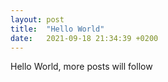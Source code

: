 ```yaml
---
layout: post
title:  "Hello World"
date:   2021-09-18 21:34:39 +0200
---
```

Hello World, more posts will follow

